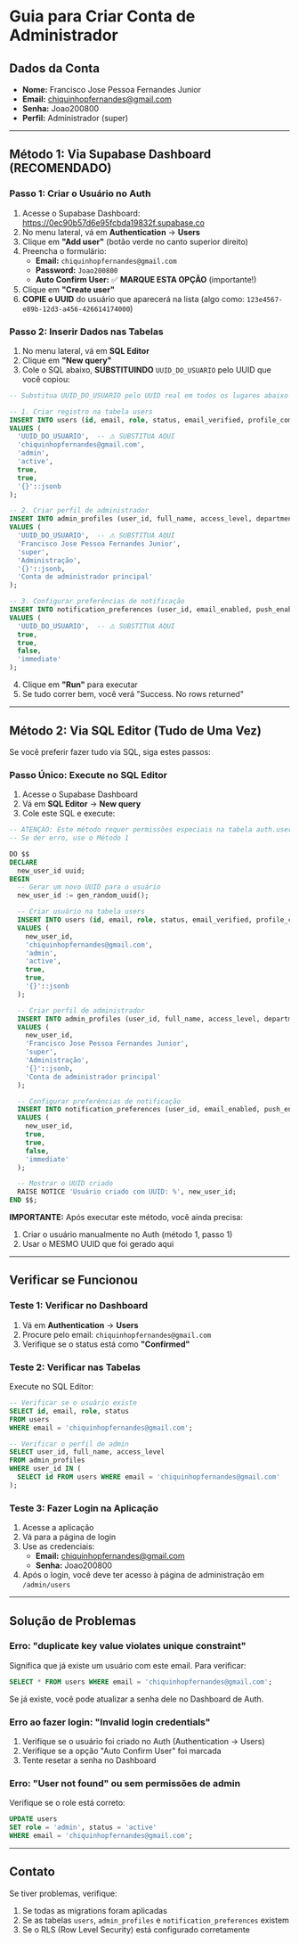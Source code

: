 # Guia para Criar Conta de Administrador

## Dados da Conta

- **Nome:** Francisco Jose Pessoa Fernandes Junior
- **Email:** chiquinhopfernandes@gmail.com
- **Senha:** Joao200800
- **Perfil:** Administrador (super)

---

## Método 1: Via Supabase Dashboard (RECOMENDADO)

### Passo 1: Criar o Usuário no Auth

1. Acesse o Supabase Dashboard: https://0ec90b57d6e95fcbda19832f.supabase.co
2. No menu lateral, vá em **Authentication** → **Users**
3. Clique em **"Add user"** (botão verde no canto superior direito)
4. Preencha o formulário:
   - **Email:** `chiquinhopfernandes@gmail.com`
   - **Password:** `Joao200800`
   - **Auto Confirm User:** ✅ **MARQUE ESTA OPÇÃO** (importante!)
5. Clique em **"Create user"**
6. **COPIE o UUID** do usuário que aparecerá na lista (algo como: `123e4567-e89b-12d3-a456-426614174000`)

### Passo 2: Inserir Dados nas Tabelas

1. No menu lateral, vá em **SQL Editor**
2. Clique em **"New query"**
3. Cole o SQL abaixo, **SUBSTITUINDO** `UUID_DO_USUARIO` pelo UUID que você copiou:

```sql
-- Substitua UUID_DO_USUARIO pelo UUID real em todos os lugares abaixo

-- 1. Criar registro na tabela users
INSERT INTO users (id, email, role, status, email_verified, profile_completed, metadata)
VALUES (
  'UUID_DO_USUARIO',  -- ⚠️ SUBSTITUA AQUI
  'chiquinhopfernandes@gmail.com',
  'admin',
  'active',
  true,
  true,
  '{}'::jsonb
);

-- 2. Criar perfil de administrador
INSERT INTO admin_profiles (user_id, full_name, access_level, department, permissions_override, notes)
VALUES (
  'UUID_DO_USUARIO',  -- ⚠️ SUBSTITUA AQUI
  'Francisco Jose Pessoa Fernandes Junior',
  'super',
  'Administração',
  '{}'::jsonb,
  'Conta de administrador principal'
);

-- 3. Configurar preferências de notificação
INSERT INTO notification_preferences (user_id, email_enabled, push_enabled, sms_enabled, frequency)
VALUES (
  'UUID_DO_USUARIO',  -- ⚠️ SUBSTITUA AQUI
  true,
  true,
  false,
  'immediate'
);
```

4. Clique em **"Run"** para executar
5. Se tudo correr bem, você verá "Success. No rows returned"

---

## Método 2: Via SQL Editor (Tudo de Uma Vez)

Se você preferir fazer tudo via SQL, siga estes passos:

### Passo Único: Execute no SQL Editor

1. Acesse o Supabase Dashboard
2. Vá em **SQL Editor** → **New query**
3. Cole este SQL e execute:

```sql
-- ATENÇÃO: Este método requer permissões especiais na tabela auth.users
-- Se der erro, use o Método 1

DO $$
DECLARE
  new_user_id uuid;
BEGIN
  -- Gerar um novo UUID para o usuário
  new_user_id := gen_random_uuid();

  -- Criar usuário na tabela users
  INSERT INTO users (id, email, role, status, email_verified, profile_completed, metadata)
  VALUES (
    new_user_id,
    'chiquinhopfernandes@gmail.com',
    'admin',
    'active',
    true,
    true,
    '{}'::jsonb
  );

  -- Criar perfil de administrador
  INSERT INTO admin_profiles (user_id, full_name, access_level, department, permissions_override, notes)
  VALUES (
    new_user_id,
    'Francisco Jose Pessoa Fernandes Junior',
    'super',
    'Administração',
    '{}'::jsonb,
    'Conta de administrador principal'
  );

  -- Configurar preferências de notificação
  INSERT INTO notification_preferences (user_id, email_enabled, push_enabled, sms_enabled, frequency)
  VALUES (
    new_user_id,
    true,
    true,
    false,
    'immediate'
  );

  -- Mostrar o UUID criado
  RAISE NOTICE 'Usuário criado com UUID: %', new_user_id;
END $$;
```

**IMPORTANTE:** Após executar este método, você ainda precisa:
1. Criar o usuário manualmente no Auth (método 1, passo 1)
2. Usar o MESMO UUID que foi gerado aqui

---

## Verificar se Funcionou

### Teste 1: Verificar no Dashboard

1. Vá em **Authentication** → **Users**
2. Procure pelo email: `chiquinhopfernandes@gmail.com`
3. Verifique se o status está como **"Confirmed"**

### Teste 2: Verificar nas Tabelas

Execute no SQL Editor:

```sql
-- Verificar se o usuário existe
SELECT id, email, role, status
FROM users
WHERE email = 'chiquinhopfernandes@gmail.com';

-- Verificar o perfil de admin
SELECT user_id, full_name, access_level
FROM admin_profiles
WHERE user_id IN (
  SELECT id FROM users WHERE email = 'chiquinhopfernandes@gmail.com'
);
```

### Teste 3: Fazer Login na Aplicação

1. Acesse a aplicação
2. Vá para a página de login
3. Use as credenciais:
   - **Email:** chiquinhopfernandes@gmail.com
   - **Senha:** Joao200800
4. Após o login, você deve ter acesso à página de administração em `/admin/users`

---

## Solução de Problemas

### Erro: "duplicate key value violates unique constraint"

Significa que já existe um usuário com este email. Para verificar:

```sql
SELECT * FROM users WHERE email = 'chiquinhopfernandes@gmail.com';
```

Se já existe, você pode atualizar a senha dele no Dashboard de Auth.

### Erro ao fazer login: "Invalid login credentials"

1. Verifique se o usuário foi criado no Auth (Authentication → Users)
2. Verifique se a opção "Auto Confirm User" foi marcada
3. Tente resetar a senha no Dashboard

### Erro: "User not found" ou sem permissões de admin

Verifique se o role está correto:

```sql
UPDATE users
SET role = 'admin', status = 'active'
WHERE email = 'chiquinhopfernandes@gmail.com';
```

---

## Contato

Se tiver problemas, verifique:
1. Se todas as migrations foram aplicadas
2. Se as tabelas `users`, `admin_profiles` e `notification_preferences` existem
3. Se o RLS (Row Level Security) está configurado corretamente
